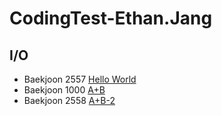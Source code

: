 # CodingTest-Ethan.Jang

## I/O

- Baekjoon 2557 [Hello World](https://github.com/In-HyeokJang/Coding_test/blob/master/BaekJoon/CodingTest220511.md)
- Baekjoon 1000 [A+B](https://github.com/In-HyeokJang/Coding_test/blob/master/BaekJoon/CodingTest220511.md)
- Baekjoon 2558 [A+B-2](https://github.com/In-HyeokJang/Coding_test/blob/master/BaekJoon/CodingTest220511.md)
